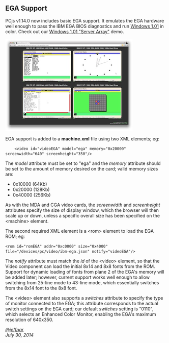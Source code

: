 EGA Support
---
PCjs v1.14.0 now includes basic EGA support.  It emulates the EGA hardware well enough to pass the IBM EGA BIOS
diagnostics and run [Windows 1.01](/configs/pc/machines/5160/ega/640kb/win101/) in color.  Check out our
[Windows 1.01 "Server Array"](/configs/pc/machines/5160/ega/640kb/array/) demo.

![Windows 1.01 "Server Array" Demo](/blog/2014/07/30/win101-array-demo-small.jpg "link:/blog/2014/07/30/win101-array-demo.jpg")

EGA support is added to a **machine.xml** file using two XML elements; eg:

		<video id="videoEGA" model="ega" memory="0x20000" screenwidth="640" screenheight="350"/>

The *model* attribute must be set to "ega" and the *memory* attribute should be set to the amount of memory
desired on the card; valid memory sizes are:
 
- 0x10000 (64Kb)
- 0x20000 (128Kb)
- 0x40000 (256Kb)

As with the MDA and CGA video cards, the *screenwidth* and *screenheight* attributes specify the size of display
window, which the browser will then scale up or down, unless a specific overall size has been specified on the
&lt;machine&gt; element.

The second required XML element is a &lt;rom&gt; element to load the EGA ROM; eg:

	<rom id="romEGA" addr="0xc0000" size="0x4000" file="/devices/pc/video/ibm-ega.json" notify="videoEGA"/>

The *notify* attribute must match the *id* of the &lt;video&gt; element, so that the Video component can load
the initial 8x14 and 8x8 fonts from the ROM.  Support for dynamic loading of fonts from plane 2 of the EGA's memory
will be added later; however, current support works well enough to allow switching from 25-line mode to 43-line mode,
which essentially switches from the 8x14 font to the 8x8 font.

The &lt;video&gt; element also supports a *switches* attribute to specify the type of monitor connected to the EGA;
this attribute corresponds to the actual switch settings on the EGA card; our default *switches* setting is "0110",
which selects an Enhanced Color Monitor, enabling the EGA's maximum resolution of 640x350.

*[@jeffpar](http://twitter.com/jeffpar)*  
*July 30, 2014*